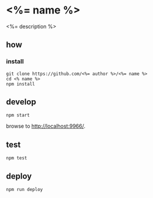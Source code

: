 # <%= name %>

<%= description %>

## how

### install

```
git clone https://github.com/<%= author %>/<%= name %>
cd <% name %>
npm install
```

## develop

```
npm start
```

browse to <http://localhost:9966/>.

## test

```
npm test
```

## deploy

```
npm run deploy
```
